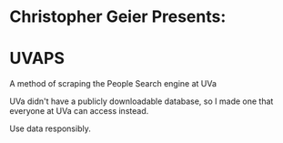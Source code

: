 # Christopher Geier Presents:

# UVAPS
A method of scraping the People Search engine at UVa

UVa didn't have a publicly downloadable database, so I made one that everyone at UVa can access instead.

Use data responsibly.
